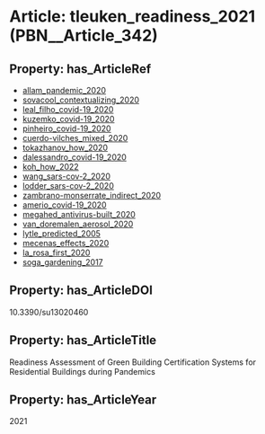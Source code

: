 # Article: __tleuken_readiness_2021__ (PBN__Article_342)

## Property: has_ArticleRef

* [allam_pandemic_2020](../Article/PBN__Article_147)
* [sovacool_contextualizing_2020](../Article/PBN__Article_123)
* [leal_filho_covid-19_2020](../Article/PBN__Article_109)
* [kuzemko_covid-19_2020](../Article/PBN__Article_14)
* [pinheiro_covid-19_2020](../Article/PBN__Article_316)
* [cuerdo-vilches_mixed_2020](../Article/PBN__Article_89)
* [tokazhanov_how_2020](../Article/PBN__Article_67)
* [dalessandro_covid-19_2020](../Article/PBN__Article_161)
* [koh_how_2022](../Article/PBN__Article_190)
* [wang_sars-cov-2_2020](../Article/PBN__Article_55)
* [lodder_sars-cov-2_2020](../Article/PBN__Article_70)
* [zambrano-monserrate_indirect_2020](../Article/PBN__Article_238)
* [amerio_covid-19_2020](../Article/PBN__Article_254)
* [megahed_antivirus-built_2020](../Article/PBN__Article_298)
* [van_doremalen_aerosol_2020](../Article/PBN__Article_21)
* [lytle_predicted_2005](../Article/PBN__Article_321)
* [mecenas_effects_2020](../Article/PBN__Article_228)
* [la_rosa_first_2020](../Article/PBN__Article_37)
* [soga_gardening_2017](../Article/PBN__Article_338)

## Property: has_ArticleDOI

10.3390/su13020460

## Property: has_ArticleTitle

Readiness Assessment of Green Building Certification Systems for Residential Buildings during Pandemics

## Property: has_ArticleYear

2021

